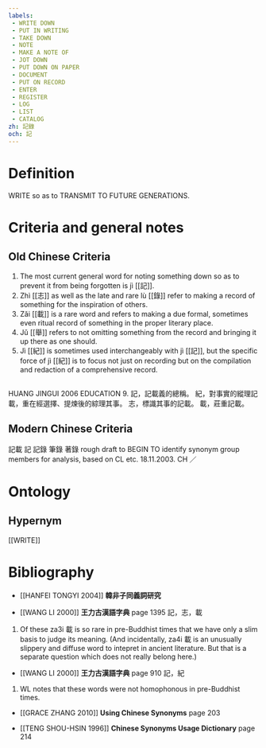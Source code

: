 ```yaml
---
labels: 
 - WRITE DOWN
 - PUT IN WRITING
 - TAKE DOWN
 - NOTE
 - MAKE A NOTE OF
 - JOT DOWN
 - PUT DOWN ON PAPER
 - DOCUMENT
 - PUT ON RECORD
 - ENTER
 - REGISTER
 - LOG
 - LIST
 - CATALOG
zh: 記錄
och: 記
---
```


# Definition
WRITE so as to TRANSMIT TO FUTURE GENERATIONS.
# Criteria and general notes
## Old Chinese Criteria
1. The most current general word for noting something down so as to prevent it from being forgotten is jì [[記]].
2. Zhì [[志]] as well as the late and rare lù [[錄]] refer to making a record of something for the inspiration of others.
3. Zǎi [[載]] is a rare word and refers to making a due formal, sometimes even ritual record of something in the proper literary place.
4. Jǔ [[舉]] refers to not omitting something from the record and bringing it up there as one should.
5. Jì [[紀]] is sometimes used interchangeably with jì [[記]], but the specific force of jì [[紀]] is to focus not just on recording but on the compilation and redaction of a comprehensive record.
## 
HUANG JINGUI 2006
EDUCATION 9.
記，記載義的總稱。
紀，對事實的縱理記載，重在經選擇、提煉後的綜理其事。
志，標識其事的記載。
載，莊重記載。
## Modern Chinese Criteria
記載
記
記錄
筆錄
著錄
rough draft to BEGIN TO identify synonym group members for analysis, based on CL etc. 18.11.2003. CH ／
# Ontology

## Hypernym
[[WRITE]]
# Bibliography
- [[HANFEI TONGYI 2004]]
**韓非子同義詞研究** 

- [[WANG LI 2000]]
**王力古漢語字典** page 1395
記，志，載
1. Of these za3i 載 is so rare in pre-Buddhist times that we have only a slim basis to judge its meaning. (And incidentally, za4i 載 is an unusually slippery and diffuse word to intepret in ancient literature. But that is a separate question which does not really belong here.)
- [[WANG LI 2000]]
**王力古漢語字典** page 910
記，紀
1. WL notes that these words were not homophonous in pre-Buddhist times.
- [[GRACE ZHANG 2010]]
**Using Chinese Synonyms** page 203

- [[TENG SHOU-HSIN 1996]]
**Chinese Synonyms Usage Dictionary** page 214
